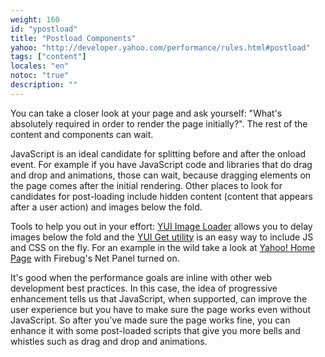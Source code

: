```yaml
---
weight: 160
id: "ypostload"
title: "Postload Components"
yahoo: "http://developer.yahoo.com/performance/rules.html#postload"
tags: ["content"]
locales: "en"
notoc: "true"
description: ""
---
```


You can take a closer look at your page and ask yourself: "What's absolutely required in order to render the page initially?". The rest of the content and components can wait.

JavaScript is an ideal candidate for splitting before and after the onload event. For example if you have JavaScript code and libraries that do drag and drop and animations, those can wait, because dragging elements on the page comes after the initial rendering. Other places to look for candidates for post-loading include hidden content (content that appears after a user action) and images below the fold.

Tools to help you out in your effort: [YUI Image Loader](http://developer.yahoo.com/yui/imageloader/) allows you to delay images below the fold and the [YUI Get utility](http://developer.yahoo.com/yui/get/) is an easy way to include JS and CSS on the fly. For an example in the wild take a look at [Yahoo! Home Page](http://www.yahoo.com) with Firebug's Net Panel turned on.

It's good when the performance goals are inline with other web development best practices. In this case, the idea of progressive enhancement tells us that JavaScript, when supported, can improve the user experience but you have to make sure the page works even without JavaScript. So after you've made sure the page works fine, you can enhance it with some post-loaded scripts that give you more bells and whistles such as drag and drop and animations.